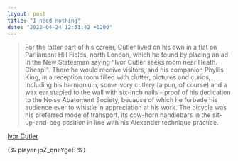 ```yaml
---
layout: post
title: "I need nothing"
date: "2022-04-24 12:51:42 +0200"
---
```


> For the latter part of his career, Cutler lived on his own in a flat on Parliament Hill Fields, north London, which he found by placing an ad in the New Statesman saying "Ivor Cutler seeks room near Heath. Cheap!". There he would receive visitors, and his companion Phyllis King, in a reception room filled with clutter, pictures and curios, including his harmonium, some ivory cutlery (a pun, of course) and a wax ear stapled to the wall with six-inch nails - proof of his dedication to the Noise Abatement Society, because of which he forbade his audience ever to whistle in appreciation at his work. The bicycle was his preferred mode of transport, its cow-horn handlebars in the sit-up-and-beg position in line with his Alexander technique practice.

[Ivor Cutler](https://www.theguardian.com/news/2006/mar/07/guardianobituaries.artsobituaries)

{% player jpZ_qneYgeE %}
